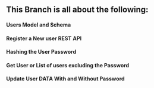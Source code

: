 
## This Branch is all about the following:

#### Users Model and Schema
#### Register a New user REST API
#### Hashing the User Password
#### Get User or List of users excluding the Password
#### Update User DATA With and Without Password
